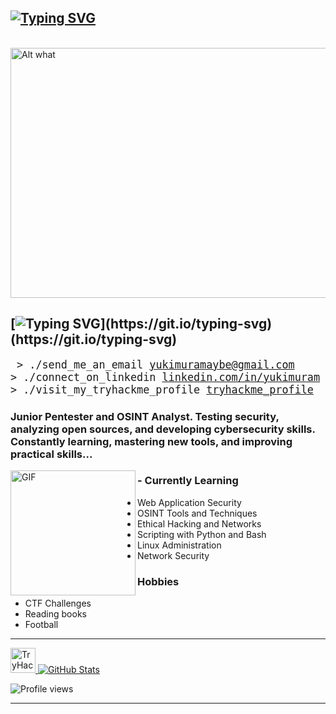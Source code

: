 ## [![Typing SVG](https://readme-typing-svg.demolab.com?font=&pause=1000&color=F7F7F7&width=435&lines=Yukimura+Maybe)](https://git.io/typing-svg)
</br>
<img src='https://media1.tenor.com/m/2z7NVAVjM_YAAAAC/guts-berserk.gif' alt='Alt what' height='400' width='600'>

## [![Typing SVG](https://readme-typing-svg.demolab.com?font=&pause=1000&color=F7F7F7&width=435&lines=Info+...)](https://git.io/typing-svg)(https://git.io/typing-svg)
<big><pre>
&#62; ./send_me_an_email
[yukimuramaybe@gmail.com](yukimuramaybe@gmail.com)
&#62; ./connect_on_linkedin
[linkedin.com/in/yukimuram](https://www.linkedin.com/in/piotr-c-5301b22b3)
&#62; ./visit_my_tryhackme_profile
[tryhackme_profile](https://tryhackme.com/p/lonelystar00)
</pre></big>

### Junior Pentester and OSINT Analyst. Testing security, analyzing open sources, and developing cybersecurity skills. Constantly learning, mastering new tools, and improving practical skills...

<img width="200" alt="GIF" align="left" src="https://i.pinimg.com/736x/13/c0/35/13c03571254d7a30b30d87baad5df05c.jpg">
  
### - Currently Learning
- Web Application Security
- OSINT Tools and Techniques
- Ethical Hacking and Networks
- Scripting with Python and Bash
- Linux Administration
- Network Security

### Hobbies

- CTF Challenges  
- Reading books  
- Football  

---

<a href="https://tryhackme.com/p/lonelystar00" target="_blank" rel="noopener noreferrer">
  <img src="https://tomsitcafe.com/wp-content/uploads/2023/01/tryhackme.png" alt="TryHackMe" width="40" height="40" />
</a>

<a href="https://tryhackme.com/p/lonelystar00" target="_blank" rel="noopener noreferrer">
  <img src="https://github-readme-stats.vercel.app/api?username=whystare&show_icons=true&theme=graywhite&count_private=true&hide=stars" alt="GitHub Stats" />
</a>

<p align="left"> 
  <img src="https://komarev.com/ghpvc/?username=whystare&label=Profile%20views&color=0e75b6&style=flat" alt="Profile views" /> 
</p>

---
